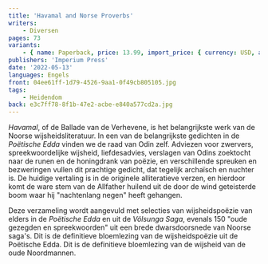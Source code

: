 ```yaml
---
title: 'Havamal and Norse Proverbs'
writers:
    - Diversen
pages: 73
variants:
    - { name: Paperback, price: 13.99, import_price: { currency: USD, amount: 10.2 }, isbn: 978-1-922602-54-1, size: { height: 178, width: 108, depth: 5 }, supplier: 'Ex Libris' }
publishers: 'Imperium Press'
date: '2022-05-13'
languages: Engels
front: 04ee61ff-1d79-4526-9aa1-0f49cb805105.jpg
tags:
    - Heidendom
back: e3c7ff78-8f1b-47e2-acbe-e840a577cd2a.jpg
---
```


*Havamal*, of de Ballade van de Verhevene, is het belangrijkste werk van de Noorse wijsheidsliteratuur. In een van de belangrijkste gedichten in de *Poëtische Edda* vinden we de raad van Odin zelf. Adviezen voor zwervers, spreekwoordelijke wijsheid, liefdesadvies, verslagen van Odins zoektocht naar de runen en de honingdrank van poëzie, en verschillende spreuken en bezweringen vullen dit prachtige gedicht, dat tegelijk archaïsch en nuchter is. De huidige vertaling is in de originele alliteratieve verzen, en hierdoor komt de ware stem van de Allfather huilend uit de door de wind geteisterde boom waar hij "nachtenlang negen" heeft gehangen.

Deze verzameling wordt aangevuld met selecties van wijsheidspoëzie van elders in de *Poëtische Edda* en uit de *Völsunga Saga*, evenals 150 "oude gezegden en spreekwoorden" uit een brede dwarsdoorsnede van Noorse saga's. Dit is de definitieve bloemlezing van de wijsheidspoëzie uit de Poëtische Edda. Dit is de definitieve bloemlezing van de wijsheid van de oude Noordmannen.
